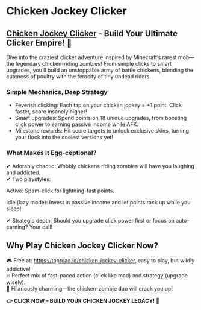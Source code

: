 <h1>Chicken Jockey Clicker</h1>
<h2><a href="https://taproad.io/chicken-jockey-clicker">Chicken Jockey Clicker</a>&nbsp;- Build Your Ultimate Clicker Empire! 🐔</h2>
<p>Dive into the craziest clicker adventure inspired by Minecraft&rsquo;s rarest mob&mdash;the legendary chicken-riding zombies! From simple clicks to smart upgrades, you&rsquo;ll build an unstoppable army of battle chickens, blending the cuteness of poultry with the ferocity of tiny undead riders.</p>
<h3>Simple Mechanics, Deep Strategy</h3>
<ul>
<li>Feverish clicking: Each tap on your chicken jockey = +1 point. Click faster, score insanely higher!</li>
<li>Smart upgrades: Spend points on 18 unique upgrades, from boosting click power to earning passive income while AFK.</li>
<li>Milestone rewards: Hit score targets to unlock exclusive skins, turning your flock into the coolest versions yet!</li>
</ul>
<h3>What Makes It Egg-ceptional?</h3>
<p>✔ Adorably chaotic: Wobbly chickens riding zombies will have you laughing and addicted.<br />✔ Two playstyles:</p>
<p>Active: Spam-click for lightning-fast points.</p>
<p>Idle (lazy mode): Invest in passive income and let points rack up while you sleep!</p>
<p>✔ Strategic depth: Should you upgrade click power first or focus on auto-earning? Your call!</p>
<h2>Why Play Chicken Jockey Clicker Now?</h2>
<p>🎮 Free at: <a href="https://taproad.io/chicken-jockey-clicker">https://taproad.io/chicken-jockey-clicker</a>, easy to play, but wildly addictive!<br />🔥 Perfect mix of fast-paced action (click like mad) and strategy (upgrade wisely).<br />🐥 Hilariously charming&mdash;the chicken-zombie duo will crack you up!</p>
<p><strong>👉 CLICK NOW &ndash; BUILD YOUR CHICKEN JOCKEY LEGACY! 🚀</strong></p>
